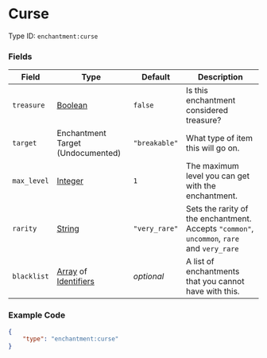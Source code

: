 # Curse

Type ID: `enchantment:curse`

### Fields

   Field   | Type | Default | Description
-----------|------|---------|-------------
`treasure` | [Boolean](../data_types/boolean.md) | `false` | Is this enchantment considered treasure?
`target` | Enchantment Target (Undocumented) | `"breakable"` | What type of item this will go on.
`max_level` | [Integer](../data_types/integer.md) | `1` | The maximum level you can get with the enchantment.
`rarity` | [String](../data_types/string.md) | `"very_rare"` | Sets the rarity of the enchantment. Accepts `"common"`, `uncommon`, `rare` and `very_rare`
`blacklist` | [Array](../data_types/array.md) of [Identifiers](../data_types/identifier.md) | *optional* | A list of enchantments that you cannot have with this.

### Example Code

```json
{
	"type": "enchantment:curse"
}
```
